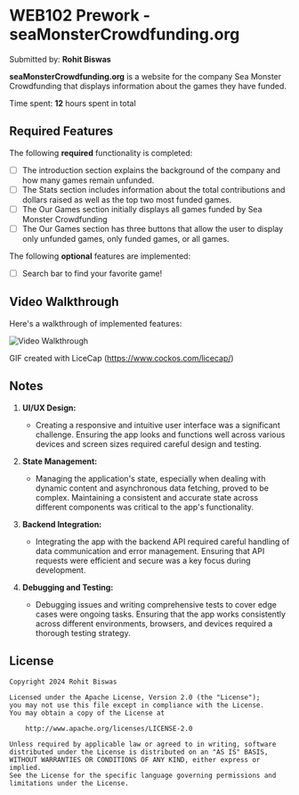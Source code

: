 # WEB102 Prework - **seaMonsterCrowdfunding.org**

Submitted by: **Rohit Biswas**

**seaMonsterCrowdfunding.org** is a website for the company Sea Monster Crowdfunding that displays information about the games they have funded.

Time spent: **12** hours spent in total

## Required Features

The following **required** functionality is completed:

* [ ] The introduction section explains the background of the company and how many games remain unfunded.
* [ ] The Stats section includes information about the total contributions and dollars raised as well as the top two most funded games.
* [ ] The Our Games section initially displays all games funded by Sea Monster Crowdfunding
* [ ] The Our Games section has three buttons that allow the user to display only unfunded games, only funded games, or all games.

The following **optional** features are implemented:

* [ ] Search bar to find your favorite game!

## Video Walkthrough

Here's a walkthrough of implemented features:

<img src='https://i.imgur.com/IjHM9sw.gif' title='Video Walkthrough' width='' alt='Video Walkthrough' />

<!-- Replace this with whatever GIF tool you used! -->
GIF created with LiceCap (https://www.cockos.com/licecap/)
<!-- Recommended tools:
[Kap](https://getkap.co/) for macOS
[ScreenToGif](https://www.screentogif.com/) for Windows
[peek](https://github.com/phw/peek) for Linux. -->

## Notes

1. **UI/UX Design:**
   - Creating a responsive and intuitive user interface was a significant challenge. Ensuring the app looks and functions well across various devices and screen sizes required careful design and testing.

2. **State Management:**
   - Managing the application's state, especially when dealing with dynamic content and asynchronous data fetching, proved to be complex. Maintaining a consistent and accurate state across different components was critical to the app's functionality.

3. **Backend Integration:**
   - Integrating the app with the backend API required careful handling of data communication and error management. Ensuring that API requests were efficient and secure was a key focus during development.

4. **Debugging and Testing:**
   - Debugging issues and writing comprehensive tests to cover edge cases were ongoing tasks. Ensuring that the app works consistently across different environments, browsers, and devices required a thorough testing strategy.

## License

    Copyright 2024 Rohit Biswas

    Licensed under the Apache License, Version 2.0 (the "License");
    you may not use this file except in compliance with the License.
    You may obtain a copy of the License at

        http://www.apache.org/licenses/LICENSE-2.0

    Unless required by applicable law or agreed to in writing, software
    distributed under the License is distributed on an "AS IS" BASIS,
    WITHOUT WARRANTIES OR CONDITIONS OF ANY KIND, either express or implied.
    See the License for the specific language governing permissions and
    limitations under the License.
